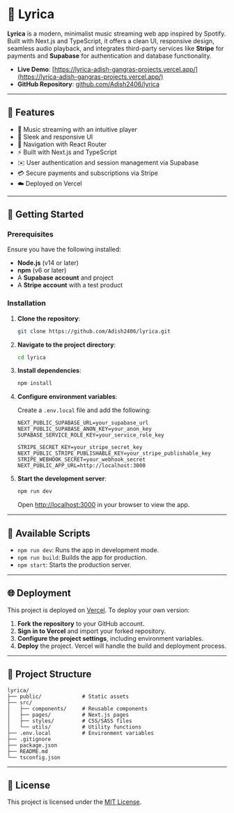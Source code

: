 # 🎵 Lyrica

**Lyrica** is a modern, minimalist music streaming web app inspired by Spotify. Built with Next.js and TypeScript, it offers a clean UI, responsive design, seamless audio playback, and integrates third-party services like **Stripe** for payments and **Supabase** for authentication and database functionality.

- **Live Demo**: [https://lyrica-adish-gangras-projects.vercel.app/](https://lyrica-adish-gangras-projects.vercel.app/)
- **GitHub Repository**: [github.com/Adish2406/lyrica](https://github.com/Adish2406/lyrica)

---

## 🚀 Features

- 🎷 Music streaming with an intuitive player
- 🎨 Sleek and responsive UI
- 🧱 Navigation with React Router
- ⚡ Built with Next.js and TypeScript
- ✉️ User authentication and session management via Supabase
- 💳 Secure payments and subscriptions via Stripe
- ☁️ Deployed on Vercel

---

## 💠 Getting Started

### Prerequisites

Ensure you have the following installed:

- **Node.js** (v14 or later)
- **npm** (v6 or later)
- A **Supabase account** and project
- A **Stripe account** with a test product

### Installation

1. **Clone the repository**:

   ```bash
   git clone https://github.com/Adish2406/lyrica.git
   ```

2. **Navigate to the project directory**:

   ```bash
   cd lyrica
   ```

3. **Install dependencies**:

   ```bash
   npm install
   ```

4. **Configure environment variables**:

   Create a `.env.local` file and add the following:

   ```env
   NEXT_PUBLIC_SUPABASE_URL=your_supabase_url
   NEXT_PUBLIC_SUPABASE_ANON_KEY=your_anon_key
   SUPABASE_SERVICE_ROLE_KEY=your_service_role_key

   STRIPE_SECRET_KEY=your_stripe_secret_key
   NEXT_PUBLIC_STRIPE_PUBLISHABLE_KEY=your_stripe_publishable_key
   STRIPE_WEBHOOK_SECRET=your_webhook_secret
   NEXT_PUBLIC_APP_URL=http://localhost:3000
   ```

5. **Start the development server**:

   ```bash
   npm run dev
   ```

   Open [http://localhost:3000](http://localhost:3000) in your browser to view the app.

---

## 🧪 Available Scripts

- `npm run dev`: Runs the app in development mode.
- `npm run build`: Builds the app for production.
- `npm start`: Starts the production server.

---

## 🌐 Deployment

This project is deployed on [Vercel](https://vercel.com/). To deploy your own version:

1. **Fork the repository** to your GitHub account.
2. **Sign in to Vercel** and import your forked repository.
3. **Configure the project settings**, including environment variables.
4. **Deploy** the project. Vercel will handle the build and deployment process.

---

## 📁 Project Structure

```
lyrica/
├── public/             # Static assets
├── src/
│   ├── components/     # Reusable components
│   ├── pages/          # Next.js pages
│   ├── styles/         # CSS/SASS files
│   └── utils/          # Utility functions
├── .env.local          # Environment variables
├── .gitignore
├── package.json
├── README.md
└── tsconfig.json
```

---

## 📄 License

This project is licensed under the [MIT License](LICENSE).

